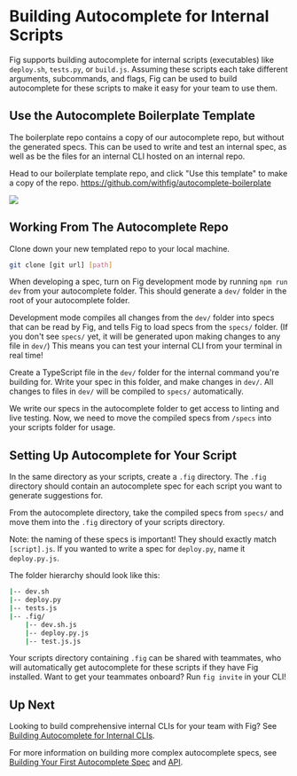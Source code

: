 # Building Autocomplete for Internal Scripts

Fig supports building autocomplete for internal scripts (executables) like `deploy.sh`, `tests.py`, or `build.js`. Assuming these scripts each take different arguments, subcommands, and flags, Fig can be used to build autocomplete for these scripts to make it easy for your team to use them.


## Use the Autocomplete Boilerplate Template

The boilerplate repo contains a copy of our autocomplete repo, but without the generated specs. This can be used to write and test an internal spec, as well as be the files for an internal CLI hosted on an internal repo.

Head to our boilerplate template repo, and click "Use this template" to make a copy of the repo.
https://github.com/withfig/autocomplete-boilerplate

![](/docAssets/autocomplete/building-internal-clis/usetemplate.png)


## Working From The Autocomplete Repo

Clone down your new templated repo to your local machine.

```bash
git clone [git url] [path]
```

When developing a spec, turn on Fig development mode by running `npm run dev` from your autocomplete folder. This should generate a `dev/` folder in the root of your autocomplete folder. 

Development mode compiles all changes from the `dev/` folder into specs that can be read by Fig, and tells Fig to load specs from the `specs/` folder. (If you don't see `specs/` yet, it will be generated upon making changes to any file in `dev/`) This means you can test your internal CLI from your terminal in real time!

Create a TypeScript file in the `dev/` folder for the internal command you're building for. Write your spec in this folder, and make changes in `dev/`. All changes to files in `dev/` will be compiled to `specs/` automatically.

We write our specs in the autocomplete folder to get access to linting and live testing. Now, we need to move the compiled specs from `/specs` into your scripts folder for usage.

## Setting Up Autocomplete for Your Script
In the same directory as your scripts, create a `.fig` directory. The `.fig` directory should contain an autocomplete spec for each script you want to generate suggestions for.

From the autocomplete directory, take the compiled specs from `specs/` and move them into the `.fig` directory of your scripts directory.

Note: the naming of these specs is important! They should exactly match `[script].js`. If you wanted to write a spec for `deploy.py`, name it `deploy.py.js`.

The folder hierarchy should look like this:
```bash
|-- dev.sh
|-- deploy.py
|-- tests.js
|-- .fig/
    |-- dev.sh.js
    |-- deploy.py.js
    |-- test.js.js
```

Your scripts directory containing `.fig` can be shared with teammates, who will automatically get autocomplete for these scripts if they have Fig installed. Want to get your teammates onboard? Run `fig invite` in your CLI!

## Up Next
Looking to build comprehensive internal CLIs for your team with Fig? See [Building Autocomplete for Internal CLIs](/docs/autocomplete/guides/building-internal-clis).

For more information on building more complex autocomplete specs, see [Building Your First Autocomplete Spec](/docs/autocomplete/guides/building-first-spec) and [API](/docs/autocomplete/api).